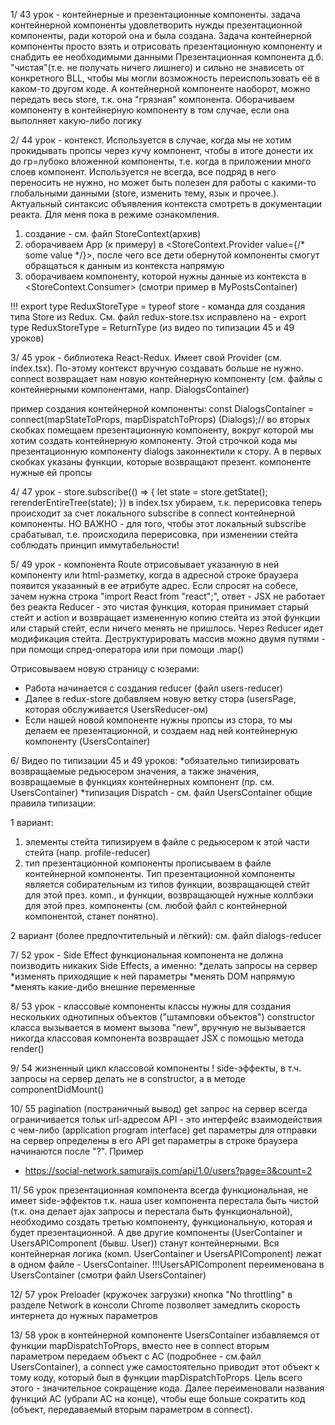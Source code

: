 1/ 43 урок - контейнерные и презентационные компоненты.
задача контейнерной компоненты удовлетворить нужды презентационной компоненты,
ради которой она и была создана. Задача контейнерной компоненты просто взять и
отрисовать презентационную компоненту и снабдить ее необходимыми данными
Презентационная компонента д.б. "чистая"(т.е. не получать ничего лишнего) и сильно не знависеть от конкретного BLL,
чтобы мы могли возможность переиспользовать её в каком-то другом коде.
А контейнерной компоненте наоборот, можно передать весь store, т.к. она "грязная" компонента.
Оборачиваем компоненту в контейнерную компоненту в том случае, если она выполняет какую-либо логику

2/ 44 урок - контекст.
Используется в случае, когда мы не хотим прокидывать пропсы через кучу компонент,
чтобы в итоге донести их до гр=лубоко вложенной компоненты, т.е. когда в приложении много
слоев компонент.
Используется не всегда, все подряд в него переносить не нужно, но может быть полезен для работы с какими-то
глобальными данными (store, изменить тему, язык и прочее.). Актуальный синтаксис объявления контекста смотреть
в документации реакта. Для меня пока в режиме ознакомления.

1. создание - см. файл StoreContext(архив)
2. оборачиваем App (к примеру) в <StoreContext.Provider value={/* some value */}>, после чего все дети
   обернутой компоненты смогут обращаться к данным из контекста напрямую
3. оборачиваем компоненту, которой нужны данные из контекста в <StoreContext.Consumer> (смотри пример в
   MyPostsContainer)

!!! export type ReduxStoreType = typeof store - команда для создания типа Store из Redux. См. файл redux-store.tsx
исправлено на - export type ReduxStoreType = ReturnType<typeof rootReducer> (из видео по типизации 45 и 49 уроков)

3/ 45 урок - библиотека React-Redux.
Имеет свой Provider (см. index.tsx). По-этому контекст вручную создавать больше не нужно.
connect возвращает нам новую контейнерную компоненту (см. файлы с контейнерными компонентами, напр. DialogsContainer)

пример создания контейнерной компоненты:
const DialogsContainer = connect(mapStateToProps, mapDispatchToProps) (Dialogs);// во вторых скобках помещаем
презентационную компоненту,
вокруг которой мы хотим создать контейнерную компоненту. Этой строчкой кода мы презентационную компоненту dialogs
законнектили к стору. А в первых скобках указаны функции, которые возвращают презент. компоненте нужные ей пропсы

4/ 47 урок -
store.subscribe(() => {
let state = store.getState();
rerenderEntireTree(state);
}) в index.tsx убираем, т.к. перерисовка теперь происходит за счет локального subscribe в connect контейнерной
компоненты.
НО ВАЖНО - для того, чтобы этот локальный subscribe срабатывал, т.е. происходила перерисовка, при изменении стейта
соблюдать принцип иммутабельности!

5/ 49 урок -
компонента Route отрисовывает указанную в ней компоненту или html-разметку, когда в адресной строке браузера появится
указанный в ее атрибуте адрес.
Если спросят на собесе, зачем нужна строка "import React from "react";", ответ - JSX не работает без реакта
Reducer - это чистая функция, которая принимает старый стейт и action и возвращает измененную копию стейта из этой
функции или старый стейт, если ничего менять не пришлось. Через Reducer идет модификация стейта.
Деструктурировать массив можно двумя путями - при помощи спред-оператора или при помощи .map()

Отрисовываем новую страницу с юзерами:

* Работа начинается с создания reducer (файл users-reducer)
* Далее в redux-store добавляем новую ветку стора (usersPage, которая обслуживается UsersReducer-ом)
* Если нашей новой компоненте нужны пропсы из стора, то мы делаем ее презентационной,
  и создаем над ней контейнерную компоненту (UsersContainer)

6/ Видео по типизации 45 и 49 уроков:
*обязательно типизировать возвращаемые редьюсером значения, а также значения, возвращаемые в функциях
контейнерных компонент (пр. см. UsersContainer)
*типизация Dispatch - см. файл UsersContainer
общие правила типизации:

1 вариант:

1. элементы стейта типизируем в файле с редьюсером к этой части стейта (напр. profile-reducer)
2. тип презентационной компоненты прописываем в файле контейнерной компоненты. Тип презентационной компоненты
   является собирательным из типов функции, возвращающей стейт для этой през. комп., и функции, возвращающей нужные
   коллбэки для этой през. компоненты (см. любой файл с контейнерной компонентой, станет понятно).

2 вариант (более предпочтительный и лёгкий):
см. файл dialogs-reducer

7/ 52 урок - Side Effect
функциональная компонента не должна поизводить никаких Side Effects, а именно:
*делать запросы на сервер
*изменять приходящие к ней параметры
*менять DOM напрямую
*менять какие-дибо внешние переменные

8/ 53 урок - классовые компоненты
классы нужны для создания нескольких однотипных объектов ("штамповки объектов")
constructor класса вызывается в момент вызова "new", вручную не вызывается никогда
классовая компонента возвращает JSX с помощью метода render()

9/ 54 жизненный цикл классовой компоненты
! side-эффекты, в т.ч. запросы на сервер делать не в constructor, а в методе componentDidMount()

10/ 55 pagination (постраничный вывод)
get запрос на сервер всегда ограничивается тольк url-адресом
API - это интерфейс взаимодействия с чем-либо (application program interface)
get параметры для отправки на сервер определены в его API
get параметры в строке браузера начинаются после "?". Пример
- https://social-network.samuraijs.com/api/1.0/users?page=3&count=2

11/ 56 урок
презентационная компонента всегда функциональная, не имеет side-эффектов
т.к. наша user компонента перестала быть чистой (т.к. она делает ajax запросы и перестала быть функциональной),
необходимо создать третью компоненту, функциональную, которая и будет презентационной. А две другие компоненты
(UserContainer и UsersAPIComponent (бывш. User)) станут контейнерными. Вся контейнерная логика (комп. UserContainer и UsersAPIComponent) лежат в 
одном файле - UsersContainer. 
!!!UsersAPIComponent переименована в UsersContainer (смотри файл UsersContainer)

12/ 57 урок 
Preloader (кружочек загрузки)
кнопка "No throttling" в разделе Network в консоли Chrome позволяет замедлить скорость интернета до
нужных параметров

13/ 58 урок
в контейнерной компоненте UsersContainer избавляемся от функции mapDispatchToProps, вместо нее в connect вторым 
параметром передаем объект с АС (подробнее - см.файл UsersContainer), а connect уже самостоятельно приводит этот объект
к тому коду, который был в функции mapDispatchToProps. Цель всего этого - значительное сокращение кода.
Далее переименовали названия функций AC (убрали AC на конце), 
чтобы еще больше сократить код (объект, передаваемый вторым параметром в connect).